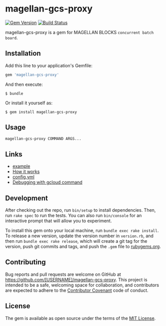 # magellan-gcs-proxy

[![Gem Version](https://badge.fury.io/rb/magellan-gcs-proxy.png)](https://rubygems.org/gems/magellan-gcs-proxy) [![Build Status](https://secure.travis-ci.org/groovenauts/magellan-gcs-proxy.png)](https://travis-ci.org/groovenauts/magellan-gcs-proxy)

magellan-gcs-proxy is a gem for MAGELLAN BLOCKS `concurrent batch board`.


## Installation

Add this line to your application's Gemfile:

```ruby
gem 'magellan-gcs-proxy'
```

And then execute:

    $ bundle

Or install it yourself as:

    $ gem install magellan-gcs-proxy

## Usage

```
magellan-gcs-proxy COMMAND ARGS...
```

## Links

- [example](example)
- [How it works](doc/how_it_works.md)
- [config.yml](doc/configuration.md)
- [Debugging with gcloud command](doc/debugging_with_gcloud_command.md)


## Development

After checking out the repo, run `bin/setup` to install dependencies. Then, run `rake spec` to run the tests. You can also run `bin/console` for an interactive prompt that will allow you to experiment.

To install this gem onto your local machine, run `bundle exec rake install`. To release a new version, update the version number in `version.rb`, and then run `bundle exec rake release`, which will create a git tag for the version, push git commits and tags, and push the `.gem` file to [rubygems.org](https://rubygems.org).

## Contributing

Bug reports and pull requests are welcome on GitHub at https://github.com/[USERNAME]/magellan-gcs-proxy. This project is intended to be a safe, welcoming space for collaboration, and contributors are expected to adhere to the [Contributor Covenant](http://contributor-covenant.org) code of conduct.


## License

The gem is available as open source under the terms of the [MIT License](http://opensource.org/licenses/MIT).
